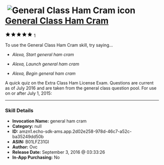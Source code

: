 # &nbsp;<img src="skill_icon" alt="General Class Ham Cram icon" width="36"> [General Class Ham Cram](http://alexa.amazon.com/#skills/amzn1.echo-sdk-ams.app.2d02e258-978d-46c7-a52c-ba35249dd50b)
![5 stars](../../images/ic_star_black_18dp_1x.png)![5 stars](../../images/ic_star_black_18dp_1x.png)![5 stars](../../images/ic_star_black_18dp_1x.png)![5 stars](../../images/ic_star_black_18dp_1x.png)![5 stars](../../images/ic_star_black_18dp_1x.png) 1

To use the General Class Ham Cram skill, try saying...

* *Alexa, Start general ham cram*

* *Alexa, Launch general ham cram*

* *Alexa, Begin general ham cram*

A quick quiz on the Extra Class Ham License Exam. Questions are current as of July 2016 and are taken from the general class question pool. For use on or after July 1, 2015:

***

### Skill Details

* **Invocation Name:** general ham cram
* **Category:** null
* **ID:** amzn1.echo-sdk-ams.app.2d02e258-978d-46c7-a52c-ba35249dd50b
* **ASIN:** B01LFZ31GI
* **Author:** Ovc
* **Release Date:** September 3, 2016 @ 03:33:26
* **In-App Purchasing:** No
